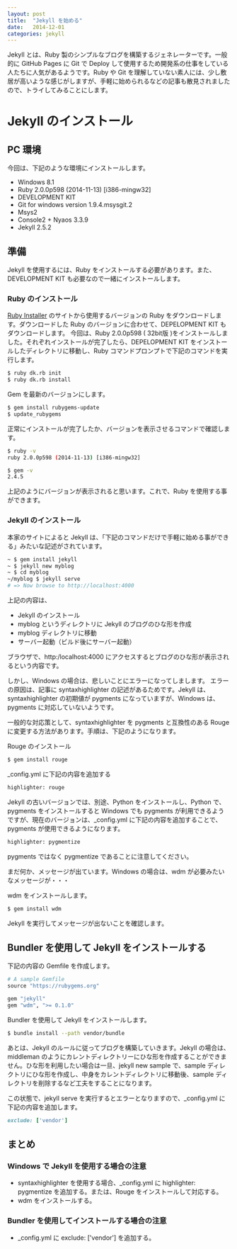 ```yaml
---
layout: post
title:  "Jekyll を始める"
date:   2014-12-01
categories: jekyll
---
```

Jekyll とは、Ruby 製のシンプルなブログを構築するジェネレーターです。一般的に GitHub Pages に Git で Deploy して使用するため開発系の仕事をしている人たちに人気があるようです。Ruby や Git を理解していない素人には、少し敷居が高いような感じがしますが、手軽に始められるなどの記事も散見されましたので、トライしてみることにします。


# Jekyll のインストール

## PC 環境

今回は、下記のような環境にインストールします。

- Windows 8.1
- Ruby 2.0.0p598 (2014-11-13) [i386-mingw32]
- DEVELOPMENT KIT
- Git for windows version 1.9.4.msysgit.2
- Msys2
- Console2 + Nyaos 3.3.9
- Jekyll 2.5.2

## 準備

Jekyll を使用するには、Ruby をインストールする必要があります。また、DEVELOPMENT KIT も必要なので一緒にインストールします。

### Ruby のインストール

[Ruby Installer](http://rubyinstaller.org/downloads/) のサイトから使用するバージョンの Ruby をダウンロードします。ダウンロードした Ruby のバージョンに合わせて、DEPELOPMENT KIT もダウンロードします。
今回は、Ruby 2.0.0p598 ( 32bit版 )をインストールしました。それぞれインストールが完了したら、DEPELOPMENT KIT をインストールしたディレクトリに移動し、Ruby コマンドプロンプトで下記のコマンドを実行します。

~~~ bash
$ ruby dk.rb init
$ ruby dk.rb install
~~~

Gem を最新のバージョンにします。

~~~ bash
$ gem install rubygems-update
$ update_rubygems
~~~

正常にインストールが完了したか、バージョンを表示させるコマンドで確認します。

~~~ bash
$ ruby -v
ruby 2.0.0p598 (2014-11-13) [i386-mingw32]

$ gem -v
2.4.5
~~~

上記のようにバージョンが表示されると思います。これで、Ruby を使用する事ができます。


### Jekyll のインストール

本家のサイトによると Jekyll は、「下記のコマンドだけで手軽に始める事ができる」みたいな記述がされています。

~~~ bash
~ $ gem install jekyll
~ $ jekyll new myblog
~ $ cd myblog
~/myblog $ jekyll serve
# => Now browse to http://localhost:4000
~~~

上記の内容は、

- Jekyll のインストール
- myblog というディレクトリに Jekyll のブログのひな形を作成
- myblog ディレクトリに移動
- サーバー起動（ビルド後にサーバー起動）

ブラウザで、http:/localhost:4000 にアクセスするとブログのひな形が表示されるという内容です。

しかし、Windows の場合は、悲しいことにエラーになってしまします。
エラーの原因は、記事に syntaxhighlighter の記述があるためです。Jekyll は、syntaxhighlighter の初期値が pygments になっていますが、Windows は、pygments に対応していないようです。

一般的な対応策として、syntaxhighlighter を pygments と互換性のある Rouge に変更する方法があります。手順は、下記のようになります。

Rouge のインストール

~~~ bash
$ gem install rouge
~~~

_config.yml に下記の内容を追加する

~~~ bash
highlighter: rouge
~~~

Jekyll の古いバージョンでは、別途、Python をインストールし、Python で、pygments をインストールすると Windows でも pygments が利用できるようですが、現在のバージョンは、_config.yml に下記の内容を追加することで、pygments が使用できるようになります。

~~~ bash
highlighter: pygmentize
~~~

pygments ではなく pygmentize であることに注意してください。


まだ何か、メッセージが出ています。Windows の場合は、wdm が必要みたいなメッセージが・・・

wdm をインストールします。

~~~ bash
$ gem install wdm
~~~

Jekyll を実行してメッセージが出ないことを確認します。


## Bundler を使用して Jekyll をインストールする

下記の内容の Gemfile を作成します。

~~~ ruby
# A sample Gemfile
source "https://rubygems.org"

gem "jekyll"
gem "wdm", ">= 0.1.0"
~~~

Bundler を使用して Jekyll をインストールします。

~~~ bash
$ bundle install --path vendor/bundle
~~~

あとは、Jekyll のルールに従ってブログを構築していきます。Jekyll の場合は、middleman のようにカレントディレクトリーにひな形を作成することができません。ひな形を利用したい場合は一旦、jekyll new sample で、sample ディレクトリにひな形を作成し、中身をカレントディレクトリに移動後、sample ディレクトリを削除するなど工夫をすることになります。


この状態で、jekyll serve を実行するとエラーとなりますので、_config.yml に下記の内容を追加します。

~~~ ruby
exclude: ['vendor']
~~~

## まとめ

### Windows で Jekyll を使用する場合の注意

- syntaxhighlighter を使用する場合、_config.yml に highlighter: pygmentize を追加する。または、Rouge をインストールして対応する。
- wdm をインストールする。

### Bundler を使用してインストールする場合の注意

- _config.yml に exclude: ['vendor'] を追加する。
